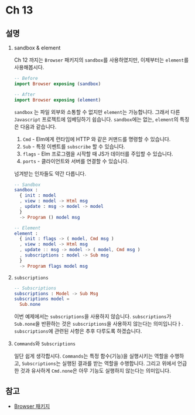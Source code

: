 # Ch 13

## 설명

1. sandbox & element
   
    Ch 12 까지는 `Browser` 패키지의 `sandbox`를 사용하였지만, 이제부터는 `element`를 사용해봅시다.
    ```elm
    -- Before
    import Browser exposing (sandbox)

    -- After
    import Browser exposing (element)
    ``` 

    `sandbox` 는 파일 외부와 소통할 수 없지만 `element`는 가능합니다. 그래서 다른 `Javascript` 프로젝트에 임베딩하기 쉽습니다. `sandbox`에는 없는, `element`의 특징은 다음과 같습니다.

    1. `Cmd` - Elm에게 런타임에 HTTP 와 같은 커맨드를 명령할 수 있습니다.
    2. `Sub` - 특정 이벤트를 `subscribe` 할 수 있습니다.
    3. `flags` - Elm 프로그램을 시작할 때 JS가 데이터를 주입할 수 있습니다.
    4. `ports` - 클라이언트와 서버를 연결할 수 있습니다.

    넘겨받는 인자들도 약간 다릅니다.
    ```elm
    -- Sandbox
    sandbox :
      { init : model
      , view : model -> Html msg
      , update : msg -> model -> model
      }
      -> Program () model msg

    -- Element
    element :
      { init : flags -> ( model, Cmd msg )
      , view : model -> Html msg
      , update :: msg -> model -> ( model, Cmd msg )
      , subscriptions : model -> Sub msg
      }
      -> Program flags model msg
    ```

2. `subscriptions`

    ```elm
    -- Subscriptions
    subscriptions : Model -> Sub Msg
    subscriptions model =
      Sub.none
    ```

    이번 예제에서는 `subscriptions`을 사용하지 않습니다. `subscriptions`가 `Sub.none`을 반환하는 것은 `subscriptions`을 사용하지 않는다는 의미입니다ㅏ. `subscriptions`에 관련된 사항은 추후 다루도록 하겠습니다.

3. `Commands`와 `Subscriptions`

    일단 쉽게 생각합시다. `Commands`는 특정 함수(기능)을 실행시키는 역할을 수행하고, `Subscriptions`는 실행된 결과를 받는 역할을 수행합니다. 그리고 위에서 언급한 것과 유사하게 `Cmd.none`은 아무 기능도 실행하지 않는다는 의미입니다.

## 참고

  * [Browser 패키지](https://package.elm-lang.org/packages/elm/browser/latest/Browser)